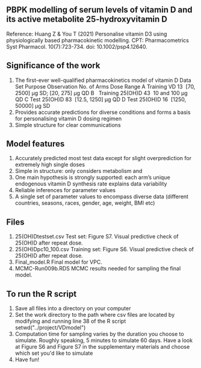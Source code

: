 ## PBPK modelling of serum levels of vitamin D and its active metabolite 25-hydroxyvitamin D
Reference:
Huang Z & You T (2021) Personalise vitamin D3 using physiologically based pharmacokinetic modelling.
CPT: Pharmacometrics Syst Pharmacol. 10(7):723-734.
doi: 10.1002/psp4.12640.

## Significance of the work
1. The first-ever well-qualified pharmacokinetics model of vitamin D
   Data Set    Purpose     Observation    No. of Arms     Dose Range
          A   Training              VD             13     [70, 2500] μg SD; [20, 275] μg QD
          B   Training         25(OH)D             43     10 and 100 μg QD
          C       Test         25(OH)D             83     [12.5, 1250] μg QD
          D       Test         25(OH)D             16     [1250, 50000] μg SD
2. Provides accurate predictions for diverse conditions and forms a basis for personalising vitamin D dosing regimen
3. Simple structure for clear communications

## Model features
1. Accurately predicted most test data except for slight overprediction for extremely high single doses
2. Simple in structure: only considers metabolism and 
3. One main hypothesis is strongly supported: each arm’s unique endogenous vitamin D synthesis rate explains data variability
4. Reliable inferences for parameter values
5. A single set of parameter values to encompass diverse data (different countries, seasons, races, gender, age, weight, BMI etc)

## Files
1. 25(OH)Dtestset.csv  Test set: Figure S7. Visual predictive check of 25(OH)D after repeat dose.
2. 25(OH)Dpc10_100.csv Training set: Figure S6. Visual predictive check of 25(OH)D after repeat dose.
3. Final_model.R       Final model for VPC.
4. MCMC-Run009b.RDS    MCMC results needed for sampling the final model.

## To run the R script
1. Save all files into a directory on your computer
2. Set the work directory to the path where csv files are located by modifying and running line 38 of the R script
   setwd("../project/VDmodel")
3. Computation time for sampling varies by the duration you choose to simulate. Roughly speaking, 5 minutes to simulate 60 days. Have a look at Figure S6 and Figure S7 in the supplementary materials and choose which set you'd like to simulate
4. Have fun!
